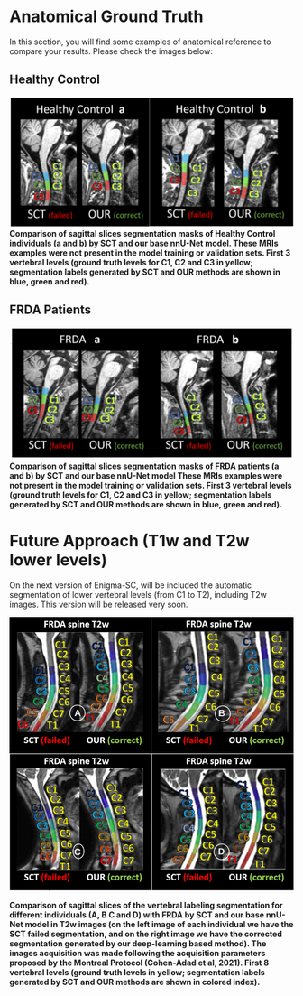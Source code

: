 # Anatomical Ground Truth  

In this section, you will find some examples of anatomical reference to compare your results. Please check the images below:    

## Healthy Control

!["healthy_anatomical"](img/healthy_anatomical.png)
**Comparison of sagittal slices segmentation masks of Healthy Control individuals (a and b) by SCT and our base nnU-Net model. These MRIs examples were not present in the model training or validation sets. First 3 vertebral levels (ground truth levels for C1, C2 and C3 in yellow; segmentation labels generated by SCT and OUR methods are shown in blue, green and red).**  

## FRDA Patients  

!["frda_anatomical"](img/frda_anatomical.png)  
**Comparison of sagittal slices segmentation masks of FRDA patients (a and b) by SCT and our base nnU-Net model These MRIs examples were not present in the model training or validation sets. First 3 vertebral levels (ground truth levels for C1, C2 and C3 in yellow; segmentation labels generated by SCT and OUR methods are shown in blue, green and red).**  


# Future Approach (T1w and T2w lower levels)

On the next version of Enigma-SC, will be included the automatic segmentation of lower vertebral levels (from C1 to T2), including T2w images. This version will be released very soon.  

<p align="center">
  <img src="img/anatomical5.png" alt="anatomical5">
</p>

**Comparison of sagittal slices of the vertebral labeling segmentation for different individuals (A, B C and D) with FRDA by SCT and our base nnU-Net model in T2w images (on the left image of each individual we have the SCT failed segmentation, and on the right image we have the corrected segmentation generated by our deep-learning based method). The images acquisition was made following the acquisition parameters proposed by the Montreal Protocol (Cohen-Adad et al, 2021). First 8 vertebral levels (ground truth levels in yellow; segmentation labels generated by SCT and OUR methods are shown in colored index).**



